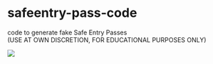 # safeentry-pass-code
code to generate fake Safe Entry Passes\
(USE AT OWN DISCRETION, FOR EDUCATIONAL PURPOSES ONLY)

<p align="left">
  <img src="https://www.safeentry-qr.gov.sg/assets/images/safe_entry_banner.svg" />
</p>
